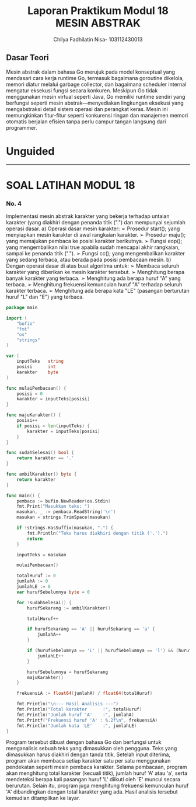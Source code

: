 # <h1 align="center">Laporan Praktikum Modul 18 <br> MESIN ABSTRAK</h1>
<p align="center">Chilya Fadhilatin Nisa- 103112430013</p>

## Dasar Teori
Mesin abstrak dalam bahasa Go merujuk pada model konseptual yang mendasari cara kerja runtime Go, termasuk bagaimana goroutine dikelola, memori diatur melalui garbage collector, dan bagaimana scheduler internal mengatur eksekusi fungsi secara konkuren. Meskipun Go tidak menggunakan mesin virtual seperti Java, Go memiliki runtime sendiri yang berfungsi seperti mesin abstrak—menyediakan lingkungan eksekusi yang mengabstraksi detail sistem operasi dan perangkat keras. Mesin ini memungkinkan fitur-fitur seperti konkurensi ringan dan manajemen memori otomatis berjalan efisien tanpa perlu campur tangan langsung dari programmer.

# Unguided
___
# SOAL LATIHAN MODUL 18
### No. 4
Implementasi mesin abstrak karakter yang bekerja terhadap untaian karakter (yang diakhiri dengan penanda titik (".") dan mempunyai sejumlah operasi dasar. a) Operasi dasar mesin karakter: ➢ Prosedur start(); yang menyiapkan mesin karakter di awal rangkaian karakter. ➢ Prosedur maju(); yang memajukan pembaca ke posisi karakter berikutnya. ➢ Fungsi eop(); yang mengembalikan nilai true apabila sudah mencapai akhir rangkaian, sampai ke penanda titik ("."). ➢ Fungsi cc(); yang mengembalikan karakter yang sedang terbaca, atau berada pada posisi pembacaan mesin. b) Dengan operasi dasar di atas buat algoritma untuk: ➢ Membaca seluruh karakter yang diberikan ke mesin karakter tersebut. ➢ Menghitung berapa banyak karakter yang terbaca. ➢ Menghitung ada berapa huruf "A" yang terbaca. ➢ Menghitung frekuensi kemunculan huruf "A" terhadap seluruh karakter terbaca. ➢ Menghitung ada berapa kata "LE" (pasangan berturutan huruf "L" dan "E") yang terbaca.
```go
package main

import (
	"bufio"
	"fmt"
	"os"
	"strings"
)

var (
	inputTeks   string
	posisi      int
	karakter    byte
)

func mulaiPembacaan() {
	posisi = 0
	karakter = inputTeks[posisi]
}

func majuKarakter() {
	posisi++
	if posisi < len(inputTeks) {
		karakter = inputTeks[posisi]
	}
}

func sudahSelesai() bool {
	return karakter == '.'
}

func ambilKarakter() byte {
	return karakter
}

func main() {
	pembaca := bufio.NewReader(os.Stdin)
	fmt.Print("Masukkan teks: ")
	masukan, _ := pembaca.ReadString('\n')
	masukan = strings.TrimSpace(masukan)

	if !strings.HasSuffix(masukan, ".") {
		fmt.Println("Teks harus diakhiri dengan titik ('.').")
		return
	}

	inputTeks = masukan

	mulaiPembacaan()

	totalHuruf := 0
	jumlahA := 0
	jumlahLE := 0
	var hurufSebelumnya byte = 0

	for !sudahSelesai() {
		hurufSekarang := ambilKarakter()

		totalHuruf++

		if hurufSekarang == 'A' || hurufSekarang == 'a' {
			jumlahA++
		}

		if (hurufSebelumnya == 'L' || hurufSebelumnya == 'l') && (hurufSekarang == 'E' || hurufSekarang == 'e') {
			jumlahLE++
		}

		hurufSebelumnya = hurufSekarang
		majuKarakter()
	}

	frekuensiA := float64(jumlahA) / float64(totalHuruf)

	fmt.Println("\n--- Hasil Analisis ---")
	fmt.Println("Total karakter      :", totalHuruf)
	fmt.Println("Jumlah huruf 'A'    :", jumlahA)
	fmt.Printf("Frekuensi huruf 'A' : %.2f\n", frekuensiA)
	fmt.Println("Jumlah kata 'LE'    :", jumlahLE)
}
```

Program tersebut dibuat dengan bahasa Go dan berfungsi untuk menganalisis sebuah teks yang dimasukkan oleh pengguna. Teks yang dimasukkan harus diakhiri dengan tanda titik. Setelah input diterima, program akan membaca setiap karakter satu per satu menggunakan pendekatan seperti mesin pembaca karakter. Selama pembacaan, program akan menghitung total karakter (kecuali titik), jumlah huruf 'A' atau 'a', serta mendeteksi berapa kali pasangan huruf 'L' diikuti oleh 'E' muncul secara berurutan. Selain itu, program juga menghitung frekuensi kemunculan huruf 'A' dibandingkan dengan total karakter yang ada. Hasil analisis tersebut kemudian ditampilkan ke layar.
